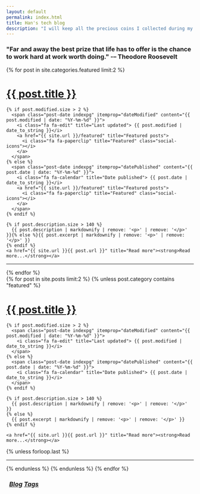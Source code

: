 ```yaml
---
layout: default
permalink: index.html
title: Han's tech blog
description: "I will keep all the precious coins I collected during my tech journey at here."
---
```



### "Far and away the best prize that life has to offer is the chance to work hard at work worth doing."  -– Theodore Roosevelt


<div class="posts">
  {% for post in site.categories.featured limit:2 %}
  <div class="post">
    <h1 class="post-title">
      <a href="{{ site.url }}{{ post.url }}">
        {{ post.title }}
      </a>
    </h1>

    {% if post.modified.size > 2 %}
      <span class="post-date indexpg" itemprop="dateModified" content="{{ post.modified | date: "%Y-%m-%d" }}">
        <i class="fa fa-edit" title="Last updated"> {{ post.modified | date_to_string }}</i>
        <a href="{{ site.url }}/featured" title="Featured posts">
          <i class="fa fa-paperclip" title="Featured" class="social-icons"></i>
        </a>
      </span>
    {% else %}
      <span class="post-date indexpg" itemprop="datePublished" content="{{ post.date | date: "%Y-%m-%d" }}">
        <i class="fa fa-calendar" title="Date published"> {{ post.date | date_to_string }}</i>
        <a href="{{ site.url }}/featured" title="Featured posts">
          <i class="fa fa-paperclip" title="Featured" class="social-icons"></i>
        </a>
      </span>
    {% endif %}

    {% if post.description.size > 140 %}
      {{ post.description | markdownify | remove: '<p>' | remove: '</p>' }}{% else %}{{ post.excerpt | markdownify | remove: '<p>' | remove: '</p>' }}
    {% endif %}
    <a href="{{ site.url }}{{ post.url }}" title="Read more"><strong>Read more...</strong></a>
  </div>

  <hr class="transp">
  {% endfor %}
</div>

<div class="posts">
  {% for post in site.posts limit:2 %}
  {% unless post.category contains "featured" %}
  <div class="post">
    <h1 class="post-title">
      <a href="{{ site.url }}{{ post.url }}">
        {{ post.title }}
      </a>
    </h1>

    {% if post.modified.size > 2 %}
      <span class="post-date indexpg" itemprop="dateModified" content="{{ post.modified | date: "%Y-%m-%d" }}">
        <i class="fa fa-edit" title="Last updated"> {{ post.modified | date_to_string }}</i>
      </span>
    {% else %}
      <span class="post-date indexpg" itemprop="datePublished" content="{{ post.date | date: "%Y-%m-%d" }}">
        <i class="fa fa-calendar" title="Date published"> {{ post.date | date_to_string }}</i>
      </span>
    {% endif %}

    {% if post.description.size > 140 %}
      {{ post.description | markdownify | remove: '<p>' | remove: '</p>' }}
    {% else %}
      {{ post.excerpt | markdownify | remove: '<p>' | remove: '</p>' }}
    {% endif %}

    <a href="{{ site.url }}{{ post.url }}" title="Read more"><strong>Read more...</strong></a>
  </div>

  {% unless forloop.last %}<hr class="transp">{% endunless %}
  {% endunless %}
  {% endfor %}
</div>

<h3 class="post-title">
<div class="pagination" style="margin: 0.5rem;">
    <a class="pagination-item older" href="{{ site.url }}/blog"><i class="fa fa-edit"> Blog</i></a>
    <a class="pagination-item newer" href="{{ site.url }}/tags"><i class="fa fa-tags"> Tags</i></a>
</div>
</h3>
